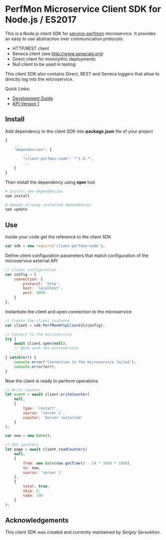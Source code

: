 # PerfMon Microservice Client SDK for Node.js / ES2017

This is a Node.js client SDK for [service-perfmon](https://github.com/pip-services-infrastructure2/service-perfmon-node) microservice.
It provides an easy to use abstraction over communication protocols:

* HTTP/REST client
* Seneca client (see http://www.senecajs.org)
* Direct client for monolythic deployments
* Null client to be used in testing

This client SDK also contains Direct, REST and Seneca loggers that allow to directly log into the microservice.

<a name="links"></a> Quick Links:

* [Development Guide](doc/Development.md)
* [API Version 1](doc/NodeClientApiV1.md)

## Install

Add dependency to the client SDK into **package.json** file of your project
```javascript
{
    ...
    "dependencies": {
        ....
        "client-perfmon-node": "^1.0.*",
        ...
    }
}
```

Then install the dependency using **npm** tool
```bash
# Install new dependencies
npm install

# Update already installed dependencies
npm update
```

## Use

Inside your code get the reference to the client SDK
```javascript
var sdk = new require('client-perfmon-node');
```

Define client configuration parameters that match configuration of the microservice external API
```javascript
// Client configuration
var config = {
    connection: {
        protocol: 'http',
        host: 'localhost', 
        port: 8080
    }
};
```

Instantiate the client and open connection to the microservice
```javascript
// Create the client instance
var client = sdk.PerfMonHttpClientV1(config);

// Connect to the microservice
try {
    await client.open(null);
    // Work with the microservice
    ...
} catch(err) {
    console.error('Connection to the microservice failed');
    console.error(err);
}

```

Now the client is ready to perform operations
```javascript
// Write counter
let event = await client.writeCounter(
    null,
    { 
        type: 'restart',
        source: 'server 1',
        counter: 'Server restarted'
    }
);
```

```javascript
var now = new Date();

// Get counters
let page = await client.readCounters(
    null,
    {
        from: new Date(now.getTime() - 24 * 3600 * 1000),
        to: now,
        source: 'server 1'
    },
    {
        total: true,
        skip: 0, 
        take: 100
    }
);
```    

## Acknowledgements

This client SDK was created and currently maintained by *Sergey Seroukhov*.

